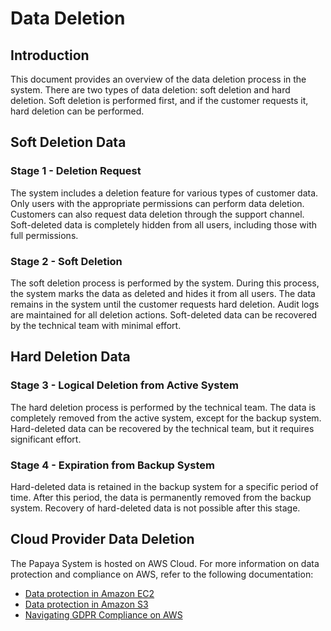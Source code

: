 # Data Deletion

## Introduction

This document provides an overview of the data deletion process in the system. There are two types of data deletion: soft deletion and hard deletion. Soft deletion is performed first, and if the customer requests it, hard deletion can be performed.

## Soft Deletion Data

### Stage 1 - Deletion Request

The system includes a deletion feature for various types of customer data. Only users with the appropriate permissions can perform data deletion. Customers can also request data deletion through the support channel. Soft-deleted data is completely hidden from all users, including those with full permissions.

### Stage 2 - Soft Deletion

The soft deletion process is performed by the system. During this process, the system marks the data as deleted and hides it from all users. The data remains in the system until the customer requests hard deletion. Audit logs are maintained for all deletion actions. Soft-deleted data can be recovered by the technical team with minimal effort.

## Hard Deletion Data

### Stage 3 - Logical Deletion from Active System

The hard deletion process is performed by the technical team. The data is completely removed from the active system, except for the backup system. Hard-deleted data can be recovered by the technical team, but it requires significant effort.

### Stage 4 - Expiration from Backup System

Hard-deleted data is retained in the backup system for a specific period of time. After this period, the data is permanently removed from the backup system. Recovery of hard-deleted data is not possible after this stage.

## Cloud Provider Data Deletion

The Papaya System is hosted on AWS Cloud. For more information on data protection and compliance on AWS, refer to the following documentation:

- [Data protection in Amazon EC2](https://docs.aws.amazon.com/AWSEC2/latest/UserGuide/data-protection.html)
- [Data protection in Amazon S3](https://docs.aws.amazon.com/AmazonS3/latest/userguide/DataDurability.html)
- [Navigating GDPR Compliance on AWS](https://docs.aws.amazon.com/whitepapers/latest/navigating-gdpr-compliance/welcome.html)

